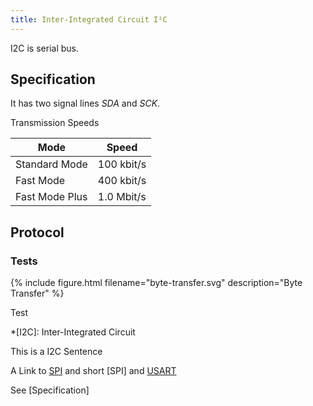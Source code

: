 ```yaml
---
title: Inter-Integrated Circuit I²C
---
```


<div class="definition">
I2C is serial bus.
</div>

Specification
-------------

It has two signal lines *SDA* and *SCK*.

Transmission Speeds

| Mode | Speed |
| --- | --- |
| Standard Mode | 100 kbit/s |
| Fast Mode | 400 kbit/s |
| Fast Mode Plus | 1.0 Mbit/s |


Protocol
--------

### Tests
{% include figure.html filename="byte-transfer.svg" description="Byte Transfer" %}

<div>Test</div>

*[I2C]: Inter-Integrated Circuit

This is a I2C Sentence

A Link to [SPI](./spi.html) and short [SPI] and [USART]

See [Specification]

[USART]: usart.html
